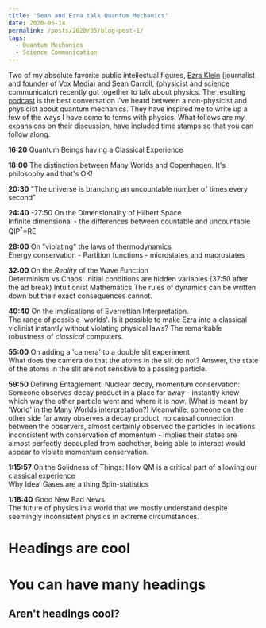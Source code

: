```yaml
---
title: 'Sean and Ezra talk Quantum Mechanics'
date: 2020-05-14
permalink: /posts/2020/05/blog-post-1/
tags:
  - Quantum Mechanics
  - Science Communication
---
```


Two of my absolute favorite public intellectual figures, [Ezra Klein](https://www.vox.com/authors/ezra-klein) (journalist and founder of Vox Media) and [Sean Carroll](https://www.preposterousuniverse.com),
(physicist and science communicator) recently got together to talk about physics.
The resulting [podcast](https://megaphone.link/VMP8224086718) is the best conversation I've heard between a non-physicist and physicist about quantum mechanics.
They have inspired me to write up a few of the ways I have come to terms with physics.
What follows are my expansions on their discussion, have included time stamps so that you can follow along. 

**16:20** Quantum Beings having a Classical Experience


**18:00** The distinction between Many Worlds and Copenhagen. It's philosophy and that's OK!


**20:30** "The universe is branching an uncountable number of times every second"


**24:40** -27:50 On the Dimensionality of Hilbert Space  
Infinite dimensional - the differences between countable and uncountable QIP$^*$=RE


**28:00** On "violating" the laws of thermodynamics  
Energy conservation - Partition functions - microstates and macrostates


**32:00** On the _Reality_ of the Wave Function  
Determinism vs Chaos: Initial conditions are hidden variables (37:50 after the ad break)
Intuitionist Mathematics
The rules of dynamics can be written down but their exact consequences cannot.


**40:40** On the implications of Everrettian Interpretation.  
The range of possible 'worlds'. Is it possible to make Ezra into a classical violinist instantly without violating physical laws?
The remarkable robustness of _classical_ computers. 


**55:00** On adding a 'camera' to a double slit experiment  
What does the camera do that the atoms in the slit do not? Answer, the state of the atoms in the slit are not sensitive to a passing particle.


**59:50** Defining Entaglement: Nuclear decay, momentum conservation:  
Someone observes decay product in a place far away - instantly know which way the other particle went and where it is now.
(What is meant by 'World' in the Many Worlds interpretation?)
 Meanwhile, someone on the other side far away observes a decay product, no causal connection between the observers, almost certainly observed the particles in locations inconsistent with conservation of momentum - implies their states are almost perfectly decoupled from eachother, being able to interact would appear to violate momentum conservation.


**1:15:57** On the Solidness of Things: How QM is a critical part of allowing our classical experience  
Why Ideal Gases are a thing
Spin-statistics


**1:18:40** Good New Bad News  
The future of physics in a world that we mostly understand despite seemingly inconsistent physics in extreme circumstances. 


Headings are cool
======

You can have many headings
======

Aren't headings cool?
------